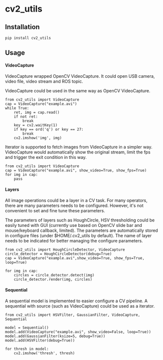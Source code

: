 # cv2_utils

## Installation

`pip install cv2_utils`

## Usage

#### VideoCapture

VideoCapture wrapped OpenCV VideoCapture. It could open USB camera, 
video file, video stream and ROS topic.

VideoCapture could be used in the same way as OpenCV VideoCapture.

```
from cv2_utils import VideoCapture
cap = VideoCapture("example.avi")
while True:
    ret, img = cap.read()
    if not ret:
        break
    key = cv2.waitKey(1)
    if key == ord('q') or key == 27:
        break
    cv2.imshow('img', img)
```

Iterator is supported to fetch images from VideoCapture in a simpler way. 
VideoCapture would automatically show the original stream, limit the
fps and trigger the exit condition in this way.

```
from cv2_utils import VideoCapture
cap = VideoCapture("example.avi", show_video=True, show_fps=True)
for img in cap:
    pass
```

#### Layers
All image operations could be a layer in a CV task.
For many operators, there are many parameters needs to be configured.
However, it's not convenient to set and fine tune these parameters.

The parameters of layers such as HoughCircle, HSV thresholding  could be 
easily tuned with GUI (currently use based on OpenCV slide bar and mouse/keyboard callback, limited).
The parameters are automatically stored in configure files (under $HOME/.cv2_utils by default).
The name of layer needs to be indicated for better managing the configure parameters.

```
from cv2_utils import HoughCircleDetector, VideoCapture
circle_detector = HoughCircleDetector(debug=True)
cap = VideoCapture("example.avi",show_video=True, show_fps=True, loop=True)

for img in cap:
    circles = circle_detector.detect(img)
    circle_detector.render(img, circles)
``` 

#### Sequential
A sequential model is implemented to easier configure a CV pipeline.
A sequential with source (such as VideoCapture) could be used as a iterator.

```
from cv2_utils import HSVFilter, GaussianFilter, VideoCapture, Sequential

model = Sequential()
model.add(VideoCapture("example.avi", show_video=False, loop=True))
model.add(GaussianFilter(ksize=5, debug=True))
model.add(HSVFilter(debug=True))

for thresh in model:
    cv2.imshow('thresh', thresh)
```